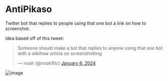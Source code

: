 # AntiPikaso
Twitter bot that replies to people using that one bot a link on how to screenshot. 

Idea based off of this tweet:

<blockquote class="twitter-tweet"><p lang="en" dir="ltr">Someone should make a bot that replies to anyone using that one bot with a wikihow article on screenshotting</p>&mdash; noah (@noah10c) <a href="https://twitter.com/noah10c/status/1743529284134703231?ref_src=twsrc%5Etfw">January 6, 2024</a></blockquote>

![image](https://github.com/reiyua/legendary-octo-garbanzo/assets/11124303/07b55341-7347-42e2-8ce7-12a80d4fd290)
